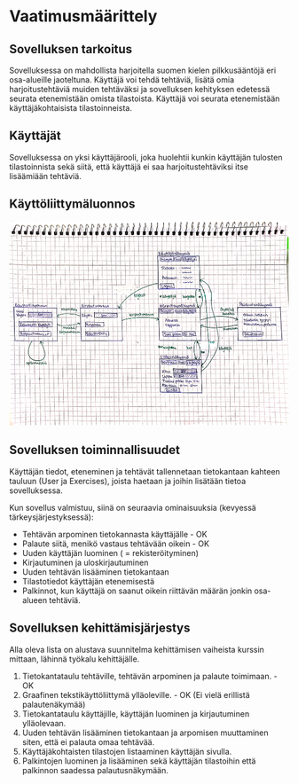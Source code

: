 # Vaatimusmäärittely

## Sovelluksen tarkoitus

Sovelluksessa on mahdollista harjoitella suomen kielen pilkkusääntöjä eri osa-alueille jaoteltuna.
Käyttäjä voi tehdä tehtäviä, lisätä omia harjoitustehtäviä muiden tehtäväksi ja sovelluksen kehityksen edetessä seurata etenemistään omista tilastoista.
Käyttäjä voi seurata etenemistään käyttäjäkohtaisista tilastoinneista.

## Käyttäjät

Sovelluksessa on yksi käyttäjärooli, joka huolehtii kunkin käyttäjän tulosten tilastoinnista sekä siitä, että käyttäjä ei saa harjoitustehtäviksi itse lisäämiään tehtäviä.

## Käyttöliittymäluonnos

<img src="https://github.com/sallasal/Ohte-2020/blob/master/Pilkkuharjoittelu/dokumentaatio/vaatimusmaarittely-1000.jpg" width="1000">

## Sovelluksen toiminnallisuudet

Käyttäjän tiedot, eteneminen ja tehtävät tallennetaan tietokantaan kahteen tauluun (User ja Exercises), joista haetaan ja joihin lisätään tietoa sovelluksessa. 

Kun sovellus valmistuu, siinä on seuraavia ominaisuuksia (kevyessä tärkeysjärjestyksessä):

- Tehtävän arpominen tietokannasta käyttäjälle - OK
- Palaute siitä, menikö vastaus tehtävään oikein - OK
- Uuden käyttäjän luominen ( = rekisteröityminen)
- Kirjautuminen ja uloskirjautuminen
- Uuden tehtävän lisääminen tietokantaan
- Tilastotiedot käyttäjän etenemisestä
- Palkinnot, kun käyttäjä on saanut oikein riittävän määrän jonkin osa-alueen tehtäviä.

## Sovelluksen kehittämisjärjestys

Alla oleva lista on alustava suunnitelma kehittämisen vaiheista kurssin mittaan, lähinnä työkalu kehittäjälle.

1. Tietokantataulu tehtäville, tehtävän arpominen ja palaute toimimaan. - OK
2. Graafinen tekstikäyttöliittymä ylläoleville. - OK (Ei vielä erillistä palautenäkymää)
3. Tietokantataulu käyttäjille, käyttäjän luominen ja kirjautuminen ylläolevaan.
4. Uuden tehtävän lisääminen tietokantaan ja arpomisen muuttaminen siten, että ei palauta omaa tehtävää.
5. Käyttäjäkohtaisten tilastojen listaaminen käyttäjän sivulla.
6. Palkintojen luominen ja lisääminen sekä käyttäjän tilastoihin että palkinnon saadessa palautusnäkymään.

